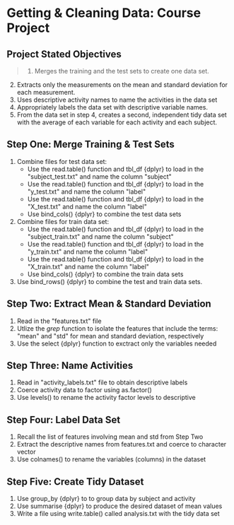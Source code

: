 # Getting & Cleaning Data: Course Project
## Project Stated Objectives
>1. Merges the training and the test sets to create one data set.
2. Extracts only the measurements on the mean and standard deviation for each measurement. 
3. Uses descriptive activity names to name the activities in the data set
4. Appropriately labels the data set with descriptive variable names. 
5. From the data set in step 4, creates a second, independent tidy data set with the average of each variable for each activity and each subject.

## Step One: Merge Training & Test Sets
1. Combine files for test data set:
    - Use the read.table() function and tbl_df {dplyr} to load in the "subject_test.txt" and name the column "subject"
    - Use the read.table() function and tbl_df {dplyr} to load in the "y_test.txt" and name the column "label"
    - Use the read.table() function and tbl_df {dplyr} to load in the "X_test.txt" and name the column "label"
    - Use bind_cols() {dplyr} to combine the test data sets
2. Combine files for train data set:
    - Use the read.table() function and tbl_df {dplyr} to load in the "subject_train.txt" and name the column "subject"
    - Use the read.table() function and tbl_df {dplyr} to load in the "y_train.txt" and name the column "label"
    - Use the read.table() function and tbl_df {dplyr} to load in the "X_train.txt" and name the column "label"
    - Use bind_cols() {dplyr} to combine the train data sets
3. Use bind_rows() {dplyr} to combine the test and train data sets.


## Step Two: Extract Mean & Standard Deviation 
1. Read in the "features.txt" file
2. Utlize the *grep* function to isolate the features that include the terms: "mean" and "std" for mean and standard deviation, respectively
3. Use the select {dplyr} function to exctract only the variables needed

## Step Three: Name Activities
1. Read in "activity_labels.txt" file to obtain descriptive labels
2. Coerce activity data to factor using as.factor()
3. Use levels() to rename the activity factor levels to descriptive

## Step Four: Label Data Set
1. Recall the list of features involving mean and std from Step Two
2. Extract the descriptive names from features.txt and coerce to character vector
3. Use colnames() to rename the variables (columns) in the dataset

## Step Five: Create Tidy Dataset
1. Use group_by {dplyr} to to group data by subject and activity
2. Use summarise {dplyr} to produce the desired dataset of mean values
3. Write a file using write.table() called analysis.txt with the tidy data set


